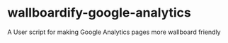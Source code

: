 # wallboardify-google-analytics
A User script for making Google Analytics pages more wallboard friendly
